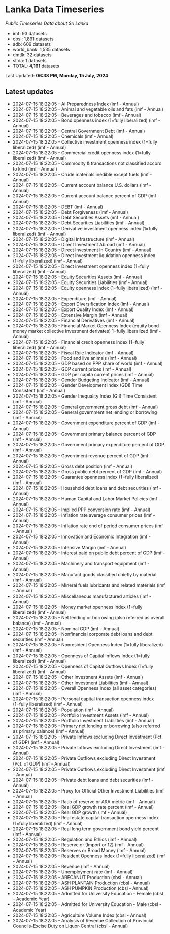 # Lanka Data Timeseries
*Public Timeseries Data about Sri Lanka*

* imf: 93 datasets
* cbsl: 1,891 datasets
* adb: 609 datasets
* world_bank: 1,535 datasets
* dmtlk: 32 datasets
* sltda: 1 datasets
* TOTAL: **4,161** datasets

Last Updated: **06:38 PM, Monday, 15 July, 2024**

## Latest updates

* 2024-07-15 18:22:05 - AI Preparedness Index (imf - Annual)
* 2024-07-15 18:22:05 - Animal and vegetable oils and fats (imf - Annual)
* 2024-07-15 18:22:05 - Beverages and tobacco (imf - Annual)
* 2024-07-15 18:22:05 - Bond openness index (1=fully liberalized) (imf - Annual)
* 2024-07-15 18:22:05 - Central Government Debt (imf - Annual)
* 2024-07-15 18:22:05 - Chemicals (imf - Annual)
* 2024-07-15 18:22:05 - Collective investment openness index (1=fully liberalized) (imf - Annual)
* 2024-07-15 18:22:05 - Commercial credit openness index (1=fully liberalized) (imf - Annual)
* 2024-07-15 18:22:05 - Commodity & transactions not classified accord to kind (imf - Annual)
* 2024-07-15 18:22:05 - Crude materials inedible except fuels (imf - Annual)
* 2024-07-15 18:22:05 - Current account balance U.S. dollars (imf - Annual)
* 2024-07-15 18:22:05 - Current account balance percent of GDP (imf - Annual)
* 2024-07-15 18:22:05 - DEBT (imf - Annual)
* 2024-07-15 18:22:05 - Debt Forgiveness (imf - Annual)
* 2024-07-15 18:22:05 - Debt Securities Assets (imf - Annual)
* 2024-07-15 18:22:05 - Debt Securities Liabilities (imf - Annual)
* 2024-07-15 18:22:05 - Derivative investment openness index (1=fully liberalized) (imf - Annual)
* 2024-07-15 18:22:05 - Digital Infrastructure (imf - Annual)
* 2024-07-15 18:22:05 - Direct Investment Abroad (imf - Annual)
* 2024-07-15 18:22:05 - Direct Investment In Country (imf - Annual)
* 2024-07-15 18:22:05 - Direct investment liquidation openness index (1=fully liberalized) (imf - Annual)
* 2024-07-15 18:22:05 - Direct investment openness index (1=fully liberalized) (imf - Annual)
* 2024-07-15 18:22:05 - Equity Securities Assets (imf - Annual)
* 2024-07-15 18:22:05 - Equity Securities Liabilities (imf - Annual)
* 2024-07-15 18:22:05 - Equity openness index (1=fully liberalized) (imf - Annual)
* 2024-07-15 18:22:05 - Expenditure (imf - Annual)
* 2024-07-15 18:22:05 - Export Diversification Index (imf - Annual)
* 2024-07-15 18:22:05 - Export Quality Index (imf - Annual)
* 2024-07-15 18:22:05 - Extensive Margin (imf - Annual)
* 2024-07-15 18:22:05 - Financial Derivatives (imf - Annual)
* 2024-07-15 18:22:05 - Financial Market Openness Index (equity bond money market collective investment derivates) 1=fully liberalized (imf - Annual)
* 2024-07-15 18:22:05 - Financial credit openness index (1=fully liberalized) (imf - Annual)
* 2024-07-15 18:22:05 - Fiscal Rule Indicator (imf - Annual)
* 2024-07-15 18:22:05 - Food and live animals (imf - Annual)
* 2024-07-15 18:22:05 - GDP based on PPP share of world (imf - Annual)
* 2024-07-15 18:22:05 - GDP current prices (imf - Annual)
* 2024-07-15 18:22:05 - GDP per capita current prices (imf - Annual)
* 2024-07-15 18:22:05 - Gender Budgeting Indicator (imf - Annual)
* 2024-07-15 18:22:05 - Gender Development Index (GDI) Time Consistent (imf - Annual)
* 2024-07-15 18:22:05 - Gender Inequality Index (GII) Time Consistent (imf - Annual)
* 2024-07-15 18:22:05 - General government gross debt (imf - Annual)
* 2024-07-15 18:22:05 - General government net lending or borrowing (imf - Annual)
* 2024-07-15 18:22:05 - Government expenditure percent of GDP (imf - Annual)
* 2024-07-15 18:22:05 - Government primary balance percent of GDP (imf - Annual)
* 2024-07-15 18:22:05 - Government primary expenditure percent of GDP (imf - Annual)
* 2024-07-15 18:22:05 - Government revenue percent of GDP (imf - Annual)
* 2024-07-15 18:22:05 - Gross debt position (imf - Annual)
* 2024-07-15 18:22:05 - Gross public debt percent of GDP (imf - Annual)
* 2024-07-15 18:22:05 - Guarantee openness index (1=fully liberalized) (imf - Annual)
* 2024-07-15 18:22:05 - Household debt loans and debt securities (imf - Annual)
* 2024-07-15 18:22:05 - Human Capital and Labor Market Policies (imf - Annual)
* 2024-07-15 18:22:05 - Implied PPP conversion rate (imf - Annual)
* 2024-07-15 18:22:05 - Inflation rate average consumer prices (imf - Annual)
* 2024-07-15 18:22:05 - Inflation rate end of period consumer prices (imf - Annual)
* 2024-07-15 18:22:05 - Innovation and Economic Integration (imf - Annual)
* 2024-07-15 18:22:05 - Intensive Margin (imf - Annual)
* 2024-07-15 18:22:05 - Interest paid on public debt percent of GDP (imf - Annual)
* 2024-07-15 18:22:05 - Machinery and transport equipment (imf - Annual)
* 2024-07-15 18:22:05 - Manufact goods classified chiefly by material (imf - Annual)
* 2024-07-15 18:22:05 - Mineral fuels lubricants and related materials (imf - Annual)
* 2024-07-15 18:22:05 - Miscellaneous manufactured articles (imf - Annual)
* 2024-07-15 18:22:05 - Money market openness index (1=fully liberalized) (imf - Annual)
* 2024-07-15 18:22:05 - Net lending or borrowing (also referred as overall balance) (imf - Annual)
* 2024-07-15 18:22:05 - Nominal GDP (imf - Annual)
* 2024-07-15 18:22:05 - Nonfinancial corporate debt loans and debt securities (imf - Annual)
* 2024-07-15 18:22:05 - Nonresident Openness Index (1=fully liberalized) (imf - Annual)
* 2024-07-15 18:22:05 - Openness of Capital Inflows Index (1=fully liberalized) (imf - Annual)
* 2024-07-15 18:22:05 - Openness of Capital Outflows Index (1=fully liberalized) (imf - Annual)
* 2024-07-15 18:22:05 - Other Investment Assets (imf - Annual)
* 2024-07-15 18:22:05 - Other Investment Liabilities (imf - Annual)
* 2024-07-15 18:22:05 - Overall Openness Index (all asset categories) (imf - Annual)
* 2024-07-15 18:22:05 - Personal capital transaction openness index (1=fully liberalized) (imf - Annual)
* 2024-07-15 18:22:05 - Population (imf - Annual)
* 2024-07-15 18:22:05 - Portfolio Investment Assets (imf - Annual)
* 2024-07-15 18:22:05 - Portfolio Investment Liabilities (imf - Annual)
* 2024-07-15 18:22:05 - Primary net lending or borrowing (also referred as primary balance) (imf - Annual)
* 2024-07-15 18:22:05 - Private Inflows excluding Direct Investment (Pct. of GDP) (imf - Annual)
* 2024-07-15 18:22:05 - Private Inflows excluding Direct Investment (imf - Annual)
* 2024-07-15 18:22:05 - Private Outflows excluding Direct Investment (Pct. of GDP) (imf - Annual)
* 2024-07-15 18:22:05 - Private Outflows excluding Direct Investment (imf - Annual)
* 2024-07-15 18:22:05 - Private debt loans and debt securities (imf - Annual)
* 2024-07-15 18:22:05 - Proxy for Official Other Investment Liabilities (imf - Annual)
* 2024-07-15 18:22:05 - Ratio of reserve or ARA metric (imf - Annual)
* 2024-07-15 18:22:05 - Real GDP growth rate percent (imf - Annual)
* 2024-07-15 18:22:05 - Real GDP growth (imf - Annual)
* 2024-07-15 18:22:05 - Real estate capital transaction openness index (1=fully liberalized) (imf - Annual)
* 2024-07-15 18:22:05 - Real long term government bond yield percent (imf - Annual)
* 2024-07-15 18:22:05 - Regulation and Ethics (imf - Annual)
* 2024-07-15 18:22:05 - Reserve or (Import or 12) (imf - Annual)
* 2024-07-15 18:22:05 - Reserves or Broad Money (imf - Annual)
* 2024-07-15 18:22:05 - Resident Openness Index (1=fully liberalized) (imf - Annual)
* 2024-07-15 18:22:05 - Revenue (imf - Annual)
* 2024-07-15 18:22:05 - Unemployment rate (imf - Annual)
* 2024-07-15 18:22:05 - ARECANUT Production (cbsl - Annual)
* 2024-07-15 18:22:05 - ASH PLANTAIN Production (cbsl - Annual)
* 2024-07-15 18:22:05 - ASH PUMPKIN Production (cbsl - Annual)
* 2024-07-15 18:22:05 - Admitted for University Education - Female (cbsl - Academic Year)
* 2024-07-15 18:22:05 - Admitted for University Education - Male (cbsl - Academic Year)
* 2024-07-15 18:22:05 - Agriculture Volume Index (cbsl - Annual)
* 2024-07-15 18:22:05 - Analysis of Revenue Collection of Provincial Councils-Excise Duty on Liquor-Central (cbsl - Annual)
